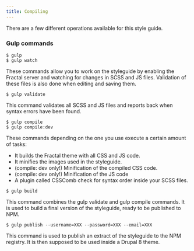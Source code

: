 ```yaml
---
title: Compiling
---
```


There are a few different operations available for this style guide.

### Gulp commands
```
$ gulp
$ gulp watch
```
These commands allow you to work on the styleguide by enabling the Fractal server and watching for changes in SCSS and JS files. Validation of these files is also done when editing and saving them.

```
$ gulp validate
```
This command validates all SCSS and JS files and reports back when syntax errors have been found.

```
$ gulp compile
$ gulp compile:dev
```
These commands depending on the one you use execute a certain amount of tasks:
- It builds the Fractal theme with all CSS and JS code.
- It minifies the images used in the styleguide.
- (compile: dev only!) Minification of the compiled CSS code.
- (compile: dev only!) Minification of the JS code
- A plugin called CSSComb check for syntax order inside your SCSS files.

```
$ gulp build
```
This command combines the gulp validate and gulp compile commands. It is used to build a final version of the styleguide, ready to be published to NPM.

```
$ gulp publish --username=XXX --password=XXX --email=XXX
```
This command is used to publish an extract of the styleguide to the NPM registry.
It is then supposed to be used inside a Drupal 8 theme.
